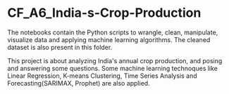 # CF_A6_India-s-Crop-Production

The notebooks contain the Python scripts to wrangle, clean, manipulate, visualize data and applying machine learning algorithms. The cleaned dataset is also present in this folder.

This project is about analyzing India's annual crop production, and posing and answering some questions. Some machine learning technoques like Linear Regression, K-means Clustering, Time Series Analysis and Forecasting(SARIMAX, Prophet) are also applied. 
